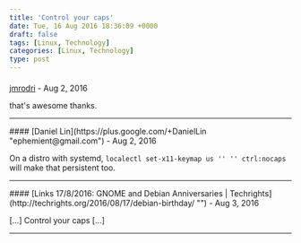 ```yaml
---
title: 'Control your caps'
date: Tue, 16 Aug 2016 18:36:09 +0000
draft: false
tags: [Linux, Technology]
categories: [Linux, Technology]
type: post
---
```



#### 
[jmrodri](http://zeusville.wordpress.com/ "jmrodri@gmail.com") - <time datetime="2016-08-16 20:04:02">Aug 2, 2016</time>

that's awesome thanks.
<hr />
#### 
[Daniel Lin](https://plus.google.com/+DanielLin "ephemient@gmail.com") - <time datetime="2016-08-16 19:22:39">Aug 2, 2016</time>

On a distro with systemd, `localectl set-x11-keymap us '' '' ctrl:nocaps` will make that persistent too.
<hr />
#### 
[Links 17/8/2016: GNOME and Debian Anniversaries | Techrights](http://techrights.org/2016/08/17/debian-birthday/ "") - <time datetime="2016-08-17 06:49:52">Aug 3, 2016</time>

\[…\] Control your caps \[…\]
<hr />
